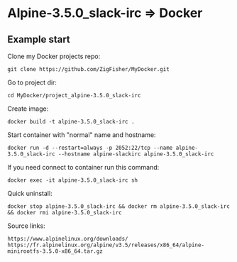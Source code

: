 Alpine-3.5.0_slack-irc => Docker
================================

## Example start

Clone my Docker projects repo:

	git clone https://github.com/ZigFisher/MyDocker.git

Go to project dir:

	cd MyDocker/project_alpine-3.5.0_slack-irc

Create image:

	docker build -t alpine-3.5.0_slack-irc .

Start container with "normal" name and hostname:

	docker run -d --restart=always -p 2052:22/tcp --name alpine-3.5.0_slack-irc --hostname alpine-slackirc alpine-3.5.0_slack-irc

If you need connect to container run this command:

	docker exec -it alpine-3.5.0_slack-irc sh

Quick uninstall:

	docker stop alpine-3.5.0_slack-irc && docker rm alpine-3.5.0_slack-irc && docker rmi alpine-3.5.0_slack-irc

Source links:

	https://www.alpinelinux.org/downloads/
	https://fr.alpinelinux.org/alpine/v3.5/releases/x86_64/alpine-minirootfs-3.5.0-x86_64.tar.gz
